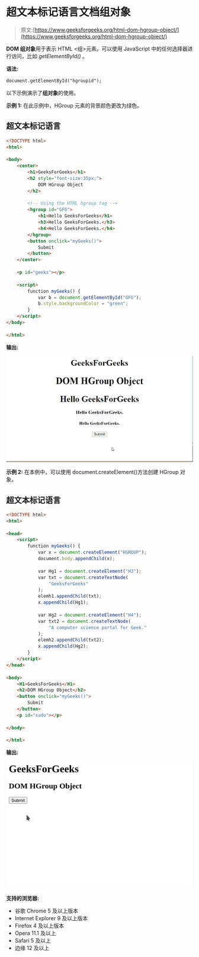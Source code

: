 # 超文本标记语言文档组对象

> 原文:[https://www.geeksforgeeks.org/html-dom-hgroup-object/](https://www.geeksforgeeks.org/html-dom-hgroup-object/)

**DOM 组对象**用于表示 HTML <组>元素。可以使用 JavaScript 中的任何选择器进行访问，比如 *getElementById()* 。

**语法:**

```html
document.getElementById("hgroupid");
```

以下示例演示了**组对象**的使用。

**示例 1:** 在此示例中，HGroup 元素的背景颜色更改为绿色。

## 超文本标记语言

```html
<!DOCTYPE html>
<html>

<body>
    <center>
        <h1>GeeksForGeeks</h1>
        <h2 style="font-size:35px;">
            DOM HGroup Object
        </h2>

        <!-- Using the HTML hgroup tag -->
        <hgroup id="GFG">
            <h1>Hello GeeksForGeeks</h1>
            <h3>Hello GeeksForGeeks.</h3>
            <h4>Hello GeeksForGeeks.</h4>
        </hgroup>
        <button onclick="myGeeks()">
            Submit
        </button>
    </center>

    <p id="geeks"></p>

    <script>
        function myGeeks() {
            var b = document.getElementById("GFG");
            b.style.backgroundColor = "green";
        }
    </script>
</body>

</html>
```

**输出:**

![](img/ce218aebb5a09cb13af31bfe1cb78f97.png)

**示例 2:** 在本例中，可以使用 document.createElement()方法创建 HGroup 对象。

## 超文本标记语言

```html
<!DOCTYPE html>
<html>

<head>
    <script>
        function myGeeks() {
            var x = document.createElement("HGROUP");
            document.body.appendChild(x);

            var Hg1 = document.createElement("H3");
            var txt = document.createTextNode(
                "GeeksForGeeks"
            );
            elemh1.appendChild(txt);
            x.appendChild(Hg1);

            var Hg2 = document.createElement("H4");
            var txt2 = document.createTextNode(
                "A computer science portal for Geek."
            );
            elemh2.appendChild(txt2);
            x.appendChild(Hg2);
        }
    </script>
</head>

<body>
    <H1>GeeksForGeeks</H1>
    <h2>DOM HGroup Object</h2>
    <button onclick="myGeeks()">
        Submit
    </button>
    <p id="sudo"></p>

</body>

</html>
```

**输出:**

![](img/e98660ba594f16bc77c7232e6695432a.png)

**支持的浏览器:**

*   谷歌 Chrome 5 及以上版本
*   Internet Explorer 9 及以上版本
*   Firefox 4 及以上版本
*   Opera 11.1 及以上
*   Safari 5 及以上
*   边缘 12 及以上